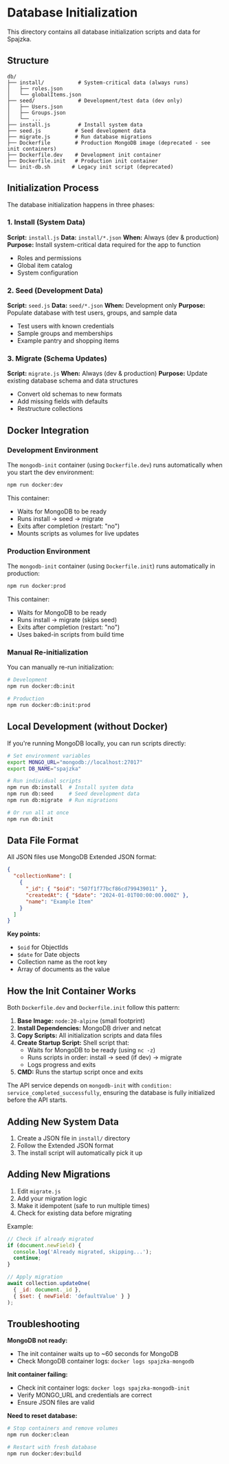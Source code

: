 # Database Initialization

This directory contains all database initialization scripts and data for Spajzka.

## Structure

```
db/
├── install/           # System-critical data (always runs)
│   ├── roles.json
│   └── globalItems.json
├── seed/              # Development/test data (dev only)
│   ├── Users.json
│   ├── Groups.json
│   └── ...
├── install.js         # Install system data
├── seed.js           # Seed development data
├── migrate.js        # Run database migrations
├── Dockerfile        # Production MongoDB image (deprecated - see init containers)
├── Dockerfile.dev    # Development init container
├── Dockerfile.init   # Production init container
└── init-db.sh       # Legacy init script (deprecated)
```

## Initialization Process

The database initialization happens in three phases:

### 1. Install (System Data)
**Script:** `install.js`
**Data:** `install/*.json`
**When:** Always (dev & production)
**Purpose:** Install system-critical data required for the app to function

- Roles and permissions
- Global item catalog
- System configuration

### 2. Seed (Development Data)
**Script:** `seed.js`
**Data:** `seed/*.json`
**When:** Development only
**Purpose:** Populate database with test users, groups, and sample data

- Test users with known credentials
- Sample groups and memberships
- Example pantry and shopping items

### 3. Migrate (Schema Updates)
**Script:** `migrate.js`
**When:** Always (dev & production)
**Purpose:** Update existing database schema and data structures

- Convert old schemas to new formats
- Add missing fields with defaults
- Restructure collections

## Docker Integration

### Development Environment
The `mongodb-init` container (using `Dockerfile.dev`) runs automatically when you start the dev environment:

```bash
npm run docker:dev
```

This container:
- Waits for MongoDB to be ready
- Runs install → seed → migrate
- Exits after completion (restart: "no")
- Mounts scripts as volumes for live updates

### Production Environment
The `mongodb-init` container (using `Dockerfile.init`) runs automatically in production:

```bash
npm run docker:prod
```

This container:
- Waits for MongoDB to be ready
- Runs install → migrate (skips seed)
- Exits after completion (restart: "no")
- Uses baked-in scripts from build time

### Manual Re-initialization
You can manually re-run initialization:

```bash
# Development
npm run docker:db:init

# Production
npm run docker:db:init:prod
```

## Local Development (without Docker)

If you're running MongoDB locally, you can run scripts directly:

```bash
# Set environment variables
export MONGO_URL="mongodb://localhost:27017"
export DB_NAME="spajzka"

# Run individual scripts
npm run db:install  # Install system data
npm run db:seed     # Seed development data
npm run db:migrate  # Run migrations

# Or run all at once
npm run db:init
```

## Data File Format

All JSON files use MongoDB Extended JSON format:

```json
{
  "collectionName": [
    {
      "_id": { "$oid": "507f1f77bcf86cd799439011" },
      "createdAt": { "$date": "2024-01-01T00:00:00.000Z" },
      "name": "Example Item"
    }
  ]
}
```

**Key points:**
- `$oid` for ObjectIds
- `$date` for Date objects
- Collection name as the root key
- Array of documents as the value

## How the Init Container Works

Both `Dockerfile.dev` and `Dockerfile.init` follow this pattern:

1. **Base Image:** `node:20-alpine` (small footprint)
2. **Install Dependencies:** MongoDB driver and netcat
3. **Copy Scripts:** All initialization scripts and data files
4. **Create Startup Script:** Shell script that:
   - Waits for MongoDB to be ready (using `nc -z`)
   - Runs scripts in order: install → seed (if dev) → migrate
   - Logs progress and exits
5. **CMD:** Runs the startup script once and exits

The API service depends on `mongodb-init` with `condition: service_completed_successfully`, ensuring the database is fully initialized before the API starts.

## Adding New System Data

1. Create a JSON file in `install/` directory
2. Follow the Extended JSON format
3. The install script will automatically pick it up

## Adding New Migrations

1. Edit `migrate.js`
2. Add your migration logic
3. Make it idempotent (safe to run multiple times)
4. Check for existing data before migrating

Example:
```javascript
// Check if already migrated
if (document.newField) {
  console.log('Already migrated, skipping...');
  continue;
}

// Apply migration
await collection.updateOne(
  { _id: document._id },
  { $set: { newField: 'defaultValue' } }
);
```

## Troubleshooting

**MongoDB not ready:**
- The init container waits up to ~60 seconds for MongoDB
- Check MongoDB container logs: `docker logs spajzka-mongodb`

**Init container failing:**
- Check init container logs: `docker logs spajzka-mongodb-init`
- Verify MONGO_URL and credentials are correct
- Ensure JSON files are valid

**Need to reset database:**
```bash
# Stop containers and remove volumes
npm run docker:clean

# Restart with fresh database
npm run docker:dev:build
```
